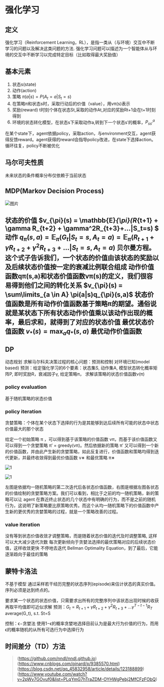 # 强化学习



## 定义
强化学习（Reinforcement Learning，RL），是指一类从（与环境）交互中不断学习的问题以及解决这类问题的方法. 强化学习问题可以描述为一个智能体从与环境的交互中不断学习以完成特定目标（比如取得最大奖励值）




## 基本元素
1. 状态s(state) 
2. 动作(action)
3. 策略 $\pi(a|s) = P(A_t=a | S_t=s)$
4. 在策略π和状态s时，采取行动后的价值（value），用vπ(s)表示
5. 奖励(reward) t时刻个体在状态St,采取的动作At,对应的奖励Rt+1会在t+1时刻得到
6. 环境的状态转化模型，在状态s下采取动作a,转到下一个状态s′的概率，$P_{ss'}^a$


在某个state下，agent依据policy，采取action，与environment交互，agent获得反馈reward。agent获得的reward会指导policy改进，在state下选择action。循环往复，policy不断被优化


## 马尔可夫性质
未来状态的条件概率分布仅依赖于当前状态


## MDP(Markov Decision Process)
![图片](https://pica.zhimg.com/v2-275e9fda3b9d1d8495a137fda77b550a_r.jpg)


状态的价值 $v_{\pi}(s) = \mathbb{E}_{\pi}(R_{t+1} + \gamma R_{t+2} + \gamma^2R_{t+3}+...|S_t=s) $
动作 $q_{\pi}(s,a) = \mathbb{E}_{\pi}(G_t|S_t=s, A_t=a) = \mathbb{E}_{\pi}(R_{t+1} + \gamma R_{t+2} + \gamma^2R_{t+3}+...|S_t=s,A_t=a)$
贝尔曼方程。这个式子告诉我们，一个状态的价值由该状态的奖励以及后续状态价值按一定的衰减比例联合组成
动作价值函数qπ(s,a)和状态价值函数vπ(s)的定义，我们很容易得到他们之间的转化关系 $v_{\pi}(s) = \sum\limits_{a \in A} \pi(a|s)q_{\pi}(s,a)$
状态价值函数是所有动作价值函数基于策略π的期望。通俗说就是某状态下所有状态动作价值乘以该动作出现的概率，最后求和，就得到了对应的状态价值
最优状态价值函数 $v_{*}(s) = \max_{a}q_{*}(s,a)$
最优动作价值函数
---

## DP
动态规划
求解马尔科夫决策过程的核心问题：预测和控制
对环境已知(model based)
预测：给定强化学习的6个要素：状态集S, 动作集A, 模型状态转化概率矩阵P, 即时奖励R，衰减因子γ,  给定策略π， 求解该策略的状态价值函数v(π)



### policy evaluation
基于随机策略的状态价值
### policy iteration
贪婪策略：个体在某个状态下选择的行为是其能够到达后续所有可能的状态中状态价值最大的那个状态

给定一个初始策略 π ，可以得到基于该策略的价值函数 vπ，而基于该价值函数又可以得到一个贪婪策略 π′ = greedy(vπ)。然后依据新的策略 π′ 又可以得到一个新的价值函数，并由此产生新的贪婪策略，如此反复进行，价值函数和策略均得到迭代更新，并最终收敛得到最优价值函数 v∗ 和最优策略 π∗

![1](https://images2018.cnblogs.com/blog/1042406/201808/1042406-20180812184148124-1485684702.jpg)

![1](https://i-blog.csdnimg.cn/blog_migrate/d1987e94eb950ea4567f7bb5f35b2035.png#pic_center)

左图是依据均一随机策略的第二次迭代后各状态价值函数，右图是根据左图各状态的价值绘制的贪婪策略方案。我们可以看到，相比于之前的均一随机策略，新的策略可以让 agent 在靠近终止状态的几个状态中有明确的行为，而不是之前的随机行为，这说明了新策略要比原策略优秀。而这个从均一随机策略下的价值函数中产生新的更优秀的贪婪策略的过程，就是一个策略改善的过程。



### value iteration
没有等到状态价值收敛才调整策略，而是随着状态价值的迭代及时调整策略, 这样可以大大减少迭代次数
每次更新倾向于贪婪法选择的最优策略对应的后续状态价值，这样收敛更快
不停地去迭代 Bellman Optimality Equation，到了最后，它能逐渐趋向于最佳的策略




## 蒙特卡洛法
不基于模型
通过采样若干经历完整的状态序列(episode)来估计状态的真实价值。序列必须是达到终点的。

要求某一个状态的状态价值，只需要求出所有的完整序列中该状态出现时候的收获再取平均值即可近似求解
预测：$G_t =R_{t+1} + \gamma R_{t+2} + \gamma^2 R_{t+3}+...  \gamma^{T-t-1}R_{T}$          average(G_t), s.t. St=S

控制：ϵ−贪婪法 使用1−ϵ的概率贪婪地选择目前认为是最大行为价值的行为，而用ϵ的概率随机的从所有可选行为中选择行为




## 时间差分（TD）方法




> (https://github.com/nndl/nndl.github.io)
> (https://www.cnblogs.com/pinard/p/9385570.html)
> (https://blog.csdn.net/qq_45832958/article/details/123188899)
> (https://www.youtube.com/watch?v=2pWv7GOvuf0&list=PLqYmG7hTraZDM-OYHWgPebj2MfCFzFObQ)